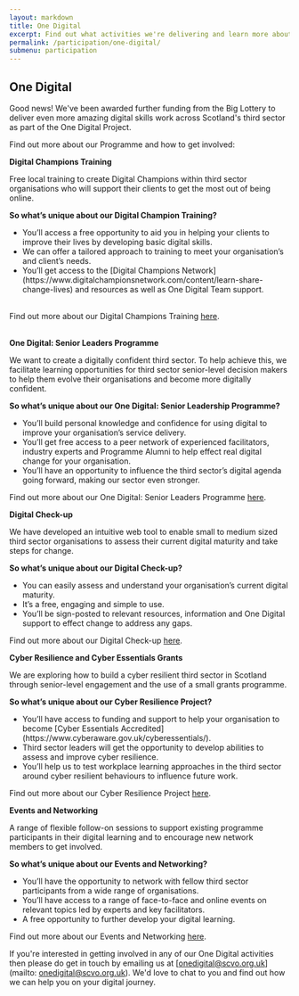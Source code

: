 ```yaml
---
layout: markdown
title: One Digital
excerpt: Find out what activities we're delivering and learn more about our previous programme.
permalink: /participation/one-digital/
submenu: participation
---
```


## One Digital

Good news! We've been awarded further funding from the Big Lottery to deliver even more amazing digital skills work across Scotland's third sector as part of the One Digital Project.

Find out more about our Programme and how to get involved:

**Digital Champions Training**

Free local training to create Digital Champions within third sector organisations who will support their clients to get the most out of being online.

**So what’s unique about our Digital Champion Training?**

<ul class="browser-default">
<li>You’ll access a free opportunity to aid you in helping your clients to improve their lives by developing basic digital skills.</li>
<li>We can offer a tailored approach to training to meet your organisation’s and client’s needs.</li>
<li>You’ll get access to the [Digital Champions Network](https://www.digitalchampionsnetwork.com/content/learn-share-change-lives) and resources as well as One Digital Team support.</li>
</ul>

<br>Find out more about our Digital Champions Training [here](https://digital.scvo.org.uk/participation/digital-champions-training/).

<br>**One Digital: Senior Leaders Programme**

We want to create a digitally confident third sector. To help achieve this, we facilitate learning opportunities for third sector senior-level decision makers to help them evolve their organisations and become more digitally confident.

**So what’s unique about our One Digital: Senior Leadership Programme?**

<ul class="browser-default">
<li>You’ll build personal knowledge and confidence for using digital to improve your organisation’s service delivery.
<li>You’ll get free access to a peer network of experienced facilitators, industry experts and Programme Alumni to help effect real digital change for your organisation.
<li>You’ll have an opportunity to influence the third sector’s digital agenda going forward, making our sector even stronger.
</ul>

Find out more about our One Digital: Senior Leaders Programme [here](https://digital.scvo.org.uk/evolution/senior-leader-programme/).

**Digital Check-up** 

We have developed an intuitive web tool to enable small to medium sized third sector organisations to assess their current digital maturity and take steps for change.

**So what’s unique about our Digital Check-up?**

<ul class="browser-default">
<li>You can easily assess and understand your organisation’s current digital maturity.
<li>It’s a free, engaging and simple to use.
<li>You’ll be sign-posted to relevant resources, information and One Digital support to effect change to address any gaps.
</ul>

Find out more about our Digital Check-up [here](https://digital.scvo.org.uk/evolution/digital-check-up/).

**Cyber Resilience and Cyber Essentials Grants**

We are exploring how to build a cyber resilient third sector in Scotland through senior-level engagement and the use of a small grants programme.

**So what’s unique about our Cyber Resilience Project?** 

<ul class="browser-default">
<li>You’ll have access to funding and support to help your organisation to become [Cyber Essentials Accredited](https://www.cyberaware.gov.uk/cyberessentials/).
<li>Third sector leaders will get the opportunity to develop abilities to assess and improve cyber resilience.
<li>You’ll help us to test workplace learning approaches in the third sector around cyber resilient behaviours to influence future work.
</ul>

Find out more about our Cyber Resilience Project [here](https://digital.scvo.org.uk/evolution/cyber-resilience/).

**Events and Networking**

A range of flexible follow-on sessions to support existing programme participants in their digital learning and to encourage new network members to get involved.

**So what’s unique about our Events and Networking?**

<ul class="browser-default">
<li>You’ll have the opportunity to network with fellow third sector participants from a wide range of organisations.
<li>You’ll have access to a range of face-to-face and online events on relevant topics led by experts and key facilitators.
<li>A free opportunity to further develop your digital learning.
</ul>

Find out more about our Events and Networking [here](https://digital.scvo.org.uk/evolution/events-and-networking/).

If you're interested in getting involved in any of our One Digital activities then please do get in touch by emailing us at [onedigital@scvo.org.uk](mailto: onedigital@scvo.org.uk). We'd love to chat to you and find out how we can help you on your digital journey.
